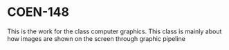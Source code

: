 # COEN-148
This is the work for the class computer graphics.
This class is mainly about how images are shown on the screen through graphic pipeline
